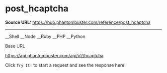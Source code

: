 # post_hcaptcha

**Source URL:** https://hub.phantombuster.com/reference/post_hcaptcha

---

__Shell __Node __Ruby __PHP __Python

Base URL

https://api.phantombuster.com/api/v2/hcaptcha

Click `Try It!` to start a request and see the response here!